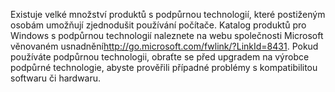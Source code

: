 <Token xmlns:xlink="http://www.w3.org/1999/xlink">Existuje velké množství produktů s podpůrnou technologií, které postiženým osobám umožňují zjednodušit používání počítače. Katalog produktů pro Windows s podpůrnou technologií naleznete na <externalLink xmlns="http://ddue.schemas.microsoft.com/authoring/2003/5"><linkText>webu společnosti Microsoft věnovaném usnadnění</linkText><linkUri>http://go.microsoft.com/fwlink/?LinkId=8431</linkUri></externalLink>. Pokud používáte podpůrnou technologii, obraťte se před upgradem na výrobce podpůrné technologie, abyste prověřili případné problémy s kompatibilitou softwaru či hardwaru.</Token>

<!--HONumber=Jul16_HO3-->


